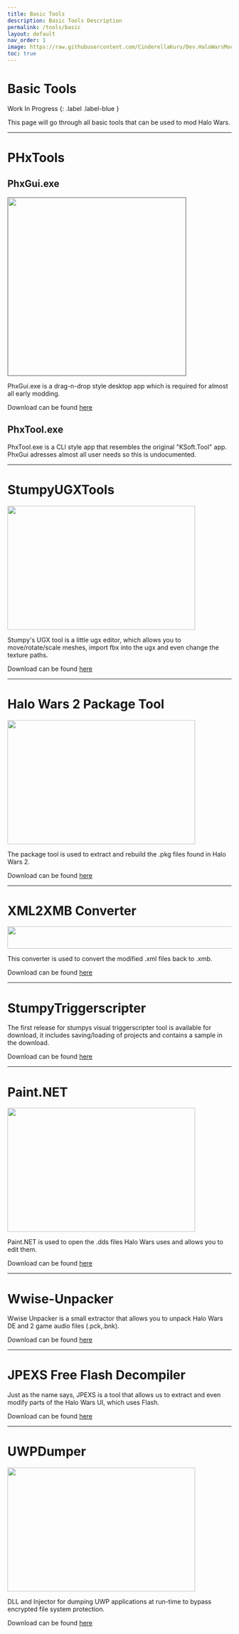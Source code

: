 ```yaml
---
title: Basic Tools
description: Basic Tools Description
permalink: /tools/basic
layout: default
nav_order: 1
image: https://raw.githubusercontent.com/CinderellaKuru/Dev.HaloWarsModding/master/resources/images/metadata/header.png
toc: true
---
```


# Basic Tools

Work In Progress
{: .label .label-blue }

This page will go through all basic tools that can be used to mod Halo Wars. 

***

<a name="PHxTools"></a>
# PHxTools
## PhxGui.exe
<img width="auto" height="400" style="border:1px solid #808080" src="https://github.com/HaloWarsModding/HaloWarsModding.github.io/blob/master/assets/images/unpackingera_nofolder.png?raw=true">

PhxGui.exe is a drag-n-drop style desktop app which is required for almost all early modding.

Download can be found [here](https://github.com/HaloMods/HaloWarsDocs/releases) 

## PhxTool.exe

PhxTool.exe is a CLI style app that resembles the original "KSoft.Tool" app. PhxGui adresses almost all user needs so this is undocumented.

***

<a name="StumpyUGXTools"></a>
# StumpyUGXTools
<img width="422" height="279" src="https://github.com/HaloWarsModding/HaloWarsModding.github.io/blob/master/assets/images/stumpyugxtool_overview.png?raw=true">

Stumpy's UGX tool is a little ugx editor, which allows you to move/rotate/scale meshes, import fbx into the ugx and even change the texture paths.

Download can be found [here](https://github.com/jake1029/StumpyUGXTools) 

***

<a name="Halo Wars 2 Package Tool"></a>
# Halo Wars 2 Package Tool
<img width="422" height="279" src="https://github.com/HaloWarsModding/HaloWarsModding.github.io/blob/master/assets/images/hw2pkgtool_overview.png?raw=true">

The package tool is used to extract and rebuild the .pkg files found in Halo Wars 2.

Download can be found [here](https://www.mediafire.com/file/arygc1elmr13x3b/HW2PkgTool.exe/file)

***

<a name="XML2XMBConverter"></a>
# XML2XMB Converter
<img width="842" height="50" src="https://github.com/HaloWarsModding/HaloWarsModding.github.io/blob/master/assets/images/smallxml2xmbexample.png?raw=true">

This converter is used to convert the modified .xml files back to .xmb.

Download can be found [here](https://www.mediafire.com/file/agyy6rqh4sblns4/xmltoxmbtool.zip/file)

***

<a name="StumpyTriggerscripter"></a>
# StumpyTriggerscripter

The first release for stumpys visual triggerscripter tool is available for download, it includes saving/loading of projects and contains a sample in the download.

Download can be found [here](https://github.com/HaloWarsModding/StumpyTriggerscripter/releases) 

***

<a name="Paint.NET"></a>
# Paint.NET
<img width="422" height="279" src="https://www.getpaint.net/screenshots/pdn40_kirkland.jpg">

Paint.NET is used to open the .dds files Halo Wars uses and allows you to edit them.

Download can be found [here](https://www.getpaint.net/) 

***

<a name="Wwise-Unpacker"></a>
# Wwise-Unpacker

Wwise Unpacker is a small extractor that allows you to unpack Halo Wars DE and 2 game audio files (.pck,.bnk).

Download can be found [here](https://github.com/Vextil/Wwise-Unpacker/releases)  

***

<a name="JPEXS Free Flash Decompiler"></a>
# JPEXS Free Flash Decompiler

Just as the name says, JPEXS is a tool that allows us to extract and even modify parts of the Halo Wars UI, which uses Flash. 

Download can be found [here](https://github.com/jindrapetrik/jpexs-decompiler/releases) 

***

<a name="UWPDumper"></a>
# UWPDumper
<img width="422" height="279" src="https://raw.githubusercontent.com/Wunkolo/UWPDumper/master/media/demo2.gif">

DLL and Injector for dumping UWP applications at run-time to bypass encrypted file system protection.

Download can be found [here](https://github.com/Wunkolo/UWPDumper) 


